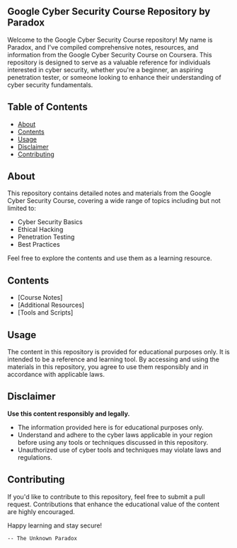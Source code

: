 ## Google Cyber Security Course Repository by Paradox

Welcome to the Google Cyber Security Course repository! My name is Paradox, and I've compiled comprehensive notes, resources, and information from the Google Cyber Security Course on Coursera. This repository is designed to serve as a valuable reference for individuals interested in cyber security, whether you're a beginner, an aspiring penetration tester, or someone looking to enhance their understanding of cyber security fundamentals.

## Table of Contents

- [About](#about)
- [Contents](#contents)
- [Usage](#usage)
- [Disclaimer](#disclaimer)
- [Contributing](#contributing)

## About

This repository contains detailed notes and materials from the Google Cyber Security Course, covering a wide range of topics including but not limited to:
- Cyber Security Basics
- Ethical Hacking
- Penetration Testing
- Best Practices

Feel free to explore the contents and use them as a learning resource.

## Contents

- [Course Notes]
- [Additional Resources]
- [Tools and Scripts]

## Usage

The content in this repository is provided for educational purposes only. It is intended to be a reference and learning tool. By accessing and using the materials in this repository, you agree to use them responsibly and in accordance with applicable laws.

## Disclaimer

**Use this content responsibly and legally.**

- The information provided here is for educational purposes only.
- Understand and adhere to the cyber laws applicable in your region before using any tools or techniques discussed in this repository.
- Unauthorized use of cyber tools and techniques may violate laws and regulations.

## Contributing

If you'd like to contribute to this repository, feel free to submit a pull request. Contributions that enhance the educational value of the content are highly encouraged.

Happy learning and stay secure!

    -- The Unknown Paradox
